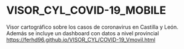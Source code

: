 # VISOR_CYL_COVID-19_MOBILE
Visor cartográfico sobre los casos de coronavirus en Castilla y León. Además se incluye un dashboard con datos a nivel provincial
 https://ferhd96.github.io/VISOR_CYL/COVID-19_Vmovil.html
